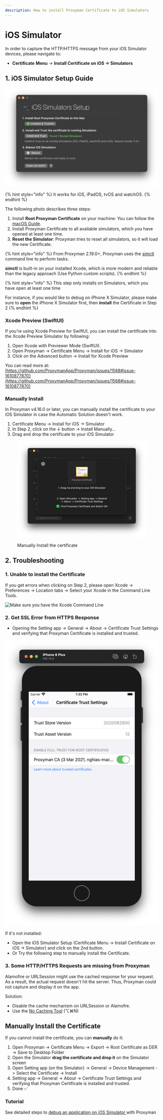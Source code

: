 ```yaml
---
description: How to install Proxyman Certificate to iOS Simulators
---
```


# iOS Simulator

In order to capture the HTTP/HTTPS message from your iOS Simulator devices, please navigate to:

* **Certificate** **Menu** -> **Install Certificate on iOS -> Simulators**

## 1. iOS Simulator Setup Guide

![Automatically install the Certificate to iOS Simulators](<../.gitbook/assets/Screen Shot 2022-07-11 at 08.15.26.png>)

{% hint style="info" %}
It works for iOS, iPadOS, tvOS and watchOS.
{% endhint %}

The following photo describes three steps:

1. Install **Root Proxyman Certificate** on your machine: You can follow the [macOS Guide](macos.md).
2. Install Proxyman Certificate to all available simulators, which you have opened at least one time.
3. **Reset the Simulator**: Proxyman tries to reset all simulators, so it will load the new Certificate.

{% hint style="info" %}
From Proxyman 2.19.0+, Proxyman uses the [simctl](https://nshipster.com/simctl/) command line to perform tasks.&#x20;

**simctl** is built-in on your installed Xcode, which is more modern and reliable than the legacy approach (Use Python custom scripts).
{% endhint %}

{% hint style="info" %}
This step only installs on Simulators, which you have open at least one time

For instance, if you would like to debug on iPhone X Simulator, please make sure to **open** the iPhone X Simulator first, then **install** the Certificate in Step 2&#x20;
{% endhint %}

### Xcode Preview (SwiftUI)

If you're using Xcode Preview for SwiftUI, you can install the certificate into the Xcode Preview Simulator by following:

1. Open Xcode with Previewer Mode (SwiftUI).
2. Open Proxyman -> Certificate Menu -> Install for iOS -> Simulator
3. Click on the Advanced button -> Install for Xcode Preview

You can read more at: [https://github.com/ProxymanApp/Proxyman/issues/1568#issue-1610877870](https://github.com/ProxymanApp/Proxyman/issues/1568#issue-1610877870)

### Manually Install

In Proxyman v4.16.0 or later, you can manually install the certificate to your iOS Simulator in case the Automatic Solution doesn't work.

1. Certificate Menu -> Install for iOS -> Simulator
2. In Step 2, click on the ↓ button -> Install Manually…
3. Drag and drop the certificate to your iOS Simulator

<figure><img src="../.gitbook/assets/Screenshot 2024-01-07 at 14.43.13.png" alt="" width="563"><figcaption><p>Manually Install the certificate</p></figcaption></figure>

## 2. Troubleshooting

### 1. Unable to install the Certificate

If you get errors when clicking on Step 2, please open Xcode -> Preferences -> Location tabs -> Select your Xcode in the Command Line Tools.

![Make sure you have the Xcode Command Line](../.gitbook/assets/Screen\_Shot\_2022-07-11\_at\_08\_12\_33.png)

### 2. Get SSL Error from HTTPS Response

* Opening the Setting app -> General -> About -> Certificate Trust Settings and verifying that Proxyman Certificate is installed and trusted.

![Proxyman Certificate is installed and trusted properly](<../.gitbook/assets/Screen Shot 2021-03-05 at 13.32.25.png>)

If it's not installed:

* Open the iOS Simulator Setup (Certificate Menu -> Install Certificate on iOS -> Simulator) and click on the 2nd button.
* Or Try the following step to manually install the Certificate.

### 3. Some HTTP/HTTPS Requests are missing from Proxyman

Alamofire or URLSession might use the cached response for your request. As a result, the actual request doesn't hit the server. Thus, Proxyman could not capture and display it on the app.

Solution:&#x20;

* Disable the cache mechanism on URLSession or Alamofre.
* Use the [No Caching Tool](../advanced-features/no-caching.md) (⌥⌘N)

## Manually Install the Certificate

If you cannot install the certificate, you can **manually** do it:

1. Open Proxyman -> Certificate Menu -> Export -> Root Certificate as DER -> Save to Desktop Folder
2. Open the Simulator **drag the certificate and drop it** on the Simulator screen
3. Open Setting app (on the Simulator) -> General -> Device Management -> Select the Certificate -> Install
4. Setting app -> General -> About -> Certificate Trust Settings and verifying that Proxyman Certificate is installed and trusted.
5. Done ✅

### Tutorial

See detailed steps to [debug an application on iOS Simulator ](https://proxyman.io/blog/2019/07/Debugging-on-iOS-Simulator-with-Proxyman.html)with Proxyman
